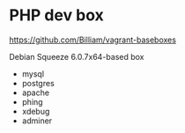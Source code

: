 # PHP dev box

https://github.com/Billiam/vagrant-baseboxes

Debian Squeeze 6.0.7x64-based box

 * mysql
 * postgres
 * apache
 * phing
 * xdebug
 * adminer